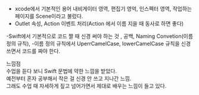 - xcode에서 기본적인 용어 내비게이터 영역, 편집기 영억, 인스펙터 영역, 작업하는 페이지를 Scene이라고 불렀다.<br>
- Outlet 속성, Action 이벤트 처리(Action 에서 이름 지을 때 동사로 하면 좋다)

-Swift에서 기본적으로 코드 짤 때 신경 써야 하는 것 , 공백, Naming Convetion(이름 정의 규칙), 
-이름 정의 규칙에서 UperrCamelCase, lowerCamelCase 규칙을 신경 쓰면서 코드를 짜야 한다.

느낌점<br>
수업을 듣다 보니 Swift 문법에 약한 느낌을 받았다.<br> 
예전부터 혼자 공부해서 작은 걸 신경 안 쓰고 지나간 느낌.<br> 
그래도 수업 때 자세하게 짚고 넘어가면서 제대로 배우는 느낌이 들고 있다.

